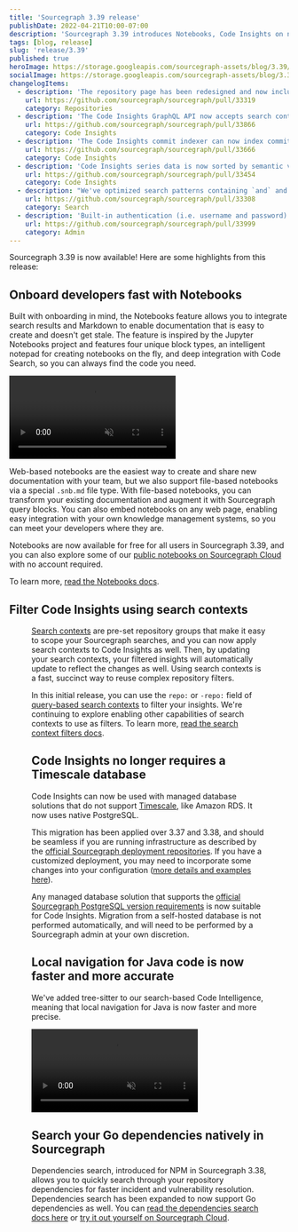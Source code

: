 ```yaml
---
title: 'Sourcegraph 3.39 release'
publishDate: 2022-04-21T10:00-07:00
description: 'Sourcegraph 3.39 introduces Notebooks, Code Insights on native PostgreSQL, faster Code Intelligence for Java, and dependencies search for Go.'
tags: [blog, release]
slug: 'release/3.39'
published: true
heroImage: https://storage.googleapis.com/sourcegraph-assets/blog/3.39/sourcegraph-3-39-release.png
socialImage: https://storage.googleapis.com/sourcegraph-assets/blog/3.39/sourcegraph-3-39-release.png
changelogItems:
  - description: 'The repository page has been redesigned and now includes information such as recent commits and Code Intelligence availability. To use this feature, enable the `new-repo-page` feature flag.'
    url: https://github.com/sourcegraph/sourcegraph/pull/33319
    category: Repositories
  - description: 'The Code Insights GraphQL API now accepts search contexts as filters. Using a search context as a filter will extract the `repo` and `-repo` search query fields from the context and apply it, allowing you to scope your insights and only return data relevant to the repositories you care about.'
    url: https://github.com/sourcegraph/sourcegraph/pull/33866
    category: Code Insights
  - description: 'The Code Insights commit indexer can now index commits in smaller batches to ensure it succeeds for repositories with many commits. Set the number of days per batch in the site setting `insights.commit.indexer.windowDuration`. A value of 0 (default) will disable batching.'
    url: https://github.com/sourcegraph/sourcegraph/pull/33666
    category: Code Insights
  - description: 'Code Insights series data is now sorted by semantic version and then alphabetically to make it easier to understand data in order of earliest to latest versions.'
    url: https://github.com/sourcegraph/sourcegraph/pull/33454
    category: Code Insights
  - description: "We've optimized search patterns containing `and` and `not` expressions. These kinds of queries now generally execute 10 times faster than before. Previous cases where no results were returned due to hitting the file limit should now work and return results quickly."
    url: https://github.com/sourcegraph/sourcegraph/pull/33308
    category: Search
  - description: 'Built-in authentication (i.e. username and password) now supports account lockout after consecutive failed sign-in attempts. New config options have been added under `auth.lockout` to customize the threshold for failed attempts and length of lockouts.'
    url: https://github.com/sourcegraph/sourcegraph/pull/33999
    category: Admin
---
```


Sourcegraph 3.39 is now available! Here are some highlights from this release:

## Onboard developers fast with Notebooks

Built with onboarding in mind, the Notebooks feature allows you to integrate search results and Markdown to enable documentation that is easy to create and doesn't get stale. The feature is inspired by the Jupyter Notebooks project and features four unique block types, an intelligent notepad for creating notebooks on the fly, and deep integration with Code Search, so you can always find the code you need.

<video title="Notebooks overview" alt="An example of using a notebook." loop autoplay muted playsinline>
  <source src="https://storage.googleapis.com/sourcegraph-assets/notebooks/notebooks_overview_release_post.mp4" />
</video>

Web-based notebooks are the easiest way to create and share new documentation with your team, but we also support file-based notebooks via a special `.snb.md` file type. With file-based notebooks, you can transform your existing documentation and augment it with Sourcegraph query blocks. You can also embed notebooks on any web page, enabling easy integration with your own knowledge management systems, so you can meet your developers where they are.

Notebooks are now available for free for all users in Sourcegraph 3.39, and you can also explore some of our [public notebooks on Sourcegraph Cloud](https://sourcegraph.com/notebooks?tab=explore) with no account required.

To learn more, [read the Notebooks docs](https://docs.sourcegraph.com/notebooks).

## Filter Code Insights using search contexts

<Figure 
  alt="Image of a search context being used to filter a code insight" 
  src="https://storage.googleapis.com/sourcegraph-assets/blog/3.39/code_insights_3.39_dynamic_context_filters.png"
/>

[Search contexts](https://docs.sourcegraph.com/code_search/explanations/features#search-contexts) are pre-set repository groups that make it easy to scope your Sourcegraph searches, and you can now apply search contexts to Code Insights as well. Then, by updating your search contexts, your filtered insights will automatically update to reflect the changes as well. Using search contexts is a fast, succinct way to reuse complex repository filters.

In this initial release, you can use the `repo:` or `-repo:` field of [query-based search contexts](https://docs.sourcegraph.com/code_search/how-to/search_contexts#beta-query-based-search-contexts) to filter your insights. We're continuing to explore enabling other capabilities of search contexts to use as filters. To learn more, [read the search context filters docs](https://docs.sourcegraph.com/code_insights/explanations/code_insights_filters#context-query-based-search-context-filters).

## Code Insights no longer requires a Timescale database

Code Insights can now be used with managed database solutions that do not support [Timescale](https://www.timescale.com/), like Amazon RDS. It now uses native PostgreSQL.

This migration has been applied over 3.37 and 3.38, and should be seamless if you are running infrastructure as described by the [official Sourcegraph deployment repositories](https://sourcegraph.com/search?q=context:global+repo:%5Egithub%5C.com/sourcegraph/deploy-sourcegraph+select:repo&patternType=literal). If you have a customized deployment, you may need to incorporate some changes into your configuration ([more details and examples here](https://github.com/sourcegraph/sourcegraph/issues/32271#issuecomment-1086328666)).

Any managed database solution that supports the [official Sourcegraph PostgreSQL version requirements](https://docs.sourcegraph.com/admin/postgres#version-requirements) is now suitable for Code Insights. Migration from a self-hosted database is not performed automatically, and will need to be performed by a Sourcegraph admin at your own discretion.

## Local navigation for Java code is now faster and more accurate

We've added tree-sitter to our search-based Code Intelligence, meaning that local navigation for Java is now faster and more precise.

<video title="Java code Intelligence" alt="An example of using Java Code Intelligence within the sourcegraph/sourcegraph repo." loop autoplay muted playsinline>
  <source src="https://user-images.githubusercontent.com/1657213/163855878-4355bcb0-5407-4307-b3f2-4581e1ab2fe2.mp4" />
</video>

## Search your Go dependencies natively in Sourcegraph

Dependencies search, introduced for NPM in Sourcegraph 3.38, allows you to quickly search through your repository dependencies for faster incident and vulnerability resolution. Dependencies search has been expanded to now support Go dependencies as well. You can [read the dependencies search docs here](https://docs.sourcegraph.com/code_search/how-to/dependencies_search) or [try it out yourself on Sourcegraph Cloud](https://sourcegraph.com/search?q=context:global+r:deps%28%5Egithub%5C.com/sourcegraph/sourcegraph%24%403.37%29+r:%5Ego+fmt.Println&patternType=literal).

